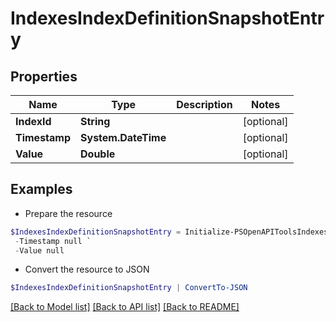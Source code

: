 # IndexesIndexDefinitionSnapshotEntry
## Properties

Name | Type | Description | Notes
------------ | ------------- | ------------- | -------------
**IndexId** | **String** |  | [optional] 
**Timestamp** | **System.DateTime** |  | [optional] 
**Value** | **Double** |  | [optional] 

## Examples

- Prepare the resource
```powershell
$IndexesIndexDefinitionSnapshotEntry = Initialize-PSOpenAPIToolsIndexesIndexDefinitionSnapshotEntry  -IndexId null `
 -Timestamp null `
 -Value null
```

- Convert the resource to JSON
```powershell
$IndexesIndexDefinitionSnapshotEntry | ConvertTo-JSON
```

[[Back to Model list]](../README.md#documentation-for-models) [[Back to API list]](../README.md#documentation-for-api-endpoints) [[Back to README]](../README.md)

